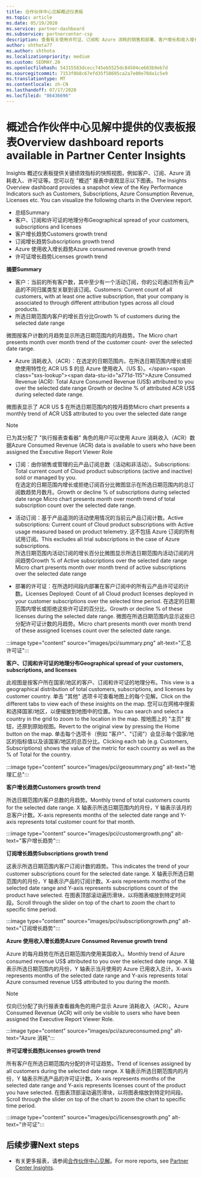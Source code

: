 ```yaml
---
title: 合作伙伴中心见解概述仪表板
ms.topic: article
ms.date: 05/19/2020
ms.service: partner-dashboard
ms.subservice: partnercenter-csp
description: 查看有关使用许可证、订阅和 Azure 消耗的销售和部署、客户增长和收入增长情况的快照。
author: shthota77
ms.author: shthota
ms.localizationpriority: medium
ms.custom: SEOMAY.20
ms.openlocfilehash: 54315583dcecc745eb5525dc84504ce603b9eb7d
ms.sourcegitcommit: 7153f0b8c67efd35f58695ca2a7e00e70da1c5e9
ms.translationtype: MT
ms.contentlocale: zh-CN
ms.lasthandoff: 07/17/2020
ms.locfileid: "86436696"
---
```

# <a name="overview-dashboard-reports-available-in-partner-center-insights"></a><span data-ttu-id="a771d-103">概述合作伙伴中心见解中提供的仪表板报表</span><span class="sxs-lookup"><span data-stu-id="a771d-103">Overview dashboard reports available in Partner Center Insights</span></span>
 
<span data-ttu-id="a771d-104">Insights 概述仪表板提供关键绩效指标的快照视图，例如客户、订阅、Azure 消耗收入、许可证等。您可以在 "概述" 报表中直观显示以下图表。</span><span class="sxs-lookup"><span data-stu-id="a771d-104">The Insights Overview dashboard provides a snapshot view of the Key Performance Indicators such as Customers, Subscriptions, Azure Consumption Revenue, Licenses etc. You can visualize the following charts in the Overview report.</span></span> 

- <span data-ttu-id="a771d-105">总结</span><span class="sxs-lookup"><span data-stu-id="a771d-105">Summary</span></span>  
- <span data-ttu-id="a771d-106">客户、订阅和许可证的地理分布</span><span class="sxs-lookup"><span data-stu-id="a771d-106">Geographical spread of your customers, subscriptions and licenses</span></span>  
- <span data-ttu-id="a771d-107">客户增长趋势</span><span class="sxs-lookup"><span data-stu-id="a771d-107">Customers growth trend</span></span> 
- <span data-ttu-id="a771d-108">订阅增长趋势</span><span class="sxs-lookup"><span data-stu-id="a771d-108">Subscriptions growth trend</span></span> 
- <span data-ttu-id="a771d-109">Azure 使用收入增长趋势</span><span class="sxs-lookup"><span data-stu-id="a771d-109">Azure consumed revenue growth trend</span></span> 
- <span data-ttu-id="a771d-110">许可证增长趋势</span><span class="sxs-lookup"><span data-stu-id="a771d-110">Licenses growth trend</span></span> 

<span data-ttu-id="a771d-111">**摘要**</span><span class="sxs-lookup"><span data-stu-id="a771d-111">**Summary**</span></span>

- <span data-ttu-id="a771d-112">客户：当前的所有客户数，其中至少有一个活动订阅，你的公司通过所有云产品的不同归属类型关联到该订阅。</span><span class="sxs-lookup"><span data-stu-id="a771d-112">Customers: Current count of all customers, with at least one active subscription, that your company is associated to through different attribution types across all cloud products.</span></span> 
- <span data-ttu-id="a771d-113">所选日期范围内客户的增长百分比</span><span class="sxs-lookup"><span data-stu-id="a771d-113">Growth % of customers during the selected date range</span></span> 

<span data-ttu-id="a771d-114">微图按客户计数的月趋势显示所选日期范围内的月趋势。</span><span class="sxs-lookup"><span data-stu-id="a771d-114">The Micro chart presents month over month trend of the customer count-  over the selected date range.</span></span> 

 
- <span data-ttu-id="a771d-115">Azure 消耗收入（ACR）：在选定的日期范围内，在所选日期范围内增长或拒绝使用特性化 ACR US $ 的总 Azure 使用收入（US $）。</span><span class="sxs-lookup"><span data-stu-id="a771d-115">Azure Consumed Revenue (ACR): Total Azure Consumed Revenue (US$) attributed to you over the selected date range Growth or decline % of attributed ACR US$ during selected date range.</span></span>

<span data-ttu-id="a771d-116">微图表显示了 ACR US $ 在所选日期范围内的按月趋势</span><span class="sxs-lookup"><span data-stu-id="a771d-116">Micro chart presents a monthly trend of ACR US$ attributed to you over the selected date range</span></span> 
>[!Note] 
><span data-ttu-id="a771d-117">已为其分配了 "执行报表查看器" 角色的用户可以使用 Azure 消耗收入（ACR）数据</span><span class="sxs-lookup"><span data-stu-id="a771d-117">Azure Consumed Revenue (ACR) data is available to users who have been assigned the Executive Report Viewer Role</span></span> 
 
- <span data-ttu-id="a771d-118">订阅：由你销售或管理的云产品订阅总数（活动和非活动）。</span><span class="sxs-lookup"><span data-stu-id="a771d-118">Subscriptions: Total current count of Cloud product subscriptions (active and inactive) sold or managed by you.</span></span>  
<span data-ttu-id="a771d-119">在选定的日期范围内增长或拒绝订阅百分比微图显示在所选日期范围内的总订阅数趋势月数月。</span><span class="sxs-lookup"><span data-stu-id="a771d-119">Growth or decline % of subscriptions during selected date range Micro chart presents month over month trend of total subscription count over the selected date range.</span></span> 
 
- <span data-ttu-id="a771d-120">活动订阅：基于产品遥测的活动使用情况的当前云产品订阅计数。</span><span class="sxs-lookup"><span data-stu-id="a771d-120">Active subscriptions: Current count of Cloud product subscriptions with Active usage measured based on product telemetry.</span></span> <span data-ttu-id="a771d-121">这不包括 Azure 订阅的所有试用订阅。</span><span class="sxs-lookup"><span data-stu-id="a771d-121">This excludes all trial subscriptions in the case of Azure subscriptions.</span></span>  
<span data-ttu-id="a771d-122">所选日期范围内活动订阅的增长百分比微图显示所选日期范围内活动订阅的月间趋势</span><span class="sxs-lookup"><span data-stu-id="a771d-122">Growth % of Active subscriptions over the selected date range Micro chart presents month over month trend of active subscriptions over the selected date range</span></span> 
 
- <span data-ttu-id="a771d-123">部署的许可证：在所选时间段内部署在客户订阅中的所有云产品许可证的计数。</span><span class="sxs-lookup"><span data-stu-id="a771d-123">Licenses Deployed: Count of all Cloud product licenses deployed in your customer subscriptions over the selected time period.</span></span> <span data-ttu-id="a771d-124">在选定的日期范围内增长或拒绝这些许可证的百分比。</span><span class="sxs-lookup"><span data-stu-id="a771d-124">Growth or decline % of these licenses during the selected date range.</span></span> <span data-ttu-id="a771d-125">微图在所选日期范围内显示这些已分配许可证计数的月趋势。</span><span class="sxs-lookup"><span data-stu-id="a771d-125">Micro chart presents month over month trend of these assigned licenses count over the selected date range.</span></span>

:::image type="content" source="images/pci/summary.png" alt-text="汇总许可证":::

<span data-ttu-id="a771d-127">**客户、订阅和许可证的地理分布**</span><span class="sxs-lookup"><span data-stu-id="a771d-127">**Geographical spread of your customers, subscriptions, and licenses**</span></span> 

<span data-ttu-id="a771d-128">此视图是按客户所在国家/地区的客户、订阅和许可证的地理分布。</span><span class="sxs-lookup"><span data-stu-id="a771d-128">This view is a geographical distribution of total customers, subscriptions, and licenses by customer country.</span></span> <span data-ttu-id="a771d-129">单击 "其他" 选项卡可查看地图上的每个见解。</span><span class="sxs-lookup"><span data-stu-id="a771d-129">Click on the different tabs to view each of these insights on the map.</span></span> <span data-ttu-id="a771d-130">您可以在网格中搜索和选择国家/地区，以便缩放到地图中的位置。</span><span class="sxs-lookup"><span data-stu-id="a771d-130">You can search and select a country in the grid to zoom to the location in the map.</span></span> <span data-ttu-id="a771d-131">按地图上的 "主页" 按钮，还原到原始视图。</span><span class="sxs-lookup"><span data-stu-id="a771d-131">Revert to the original view by pressing the Home button on the map.</span></span> <span data-ttu-id="a771d-132">单击每个选项卡（例如 "客户"、"订阅"）会显示每个国家/地区的指标值以及该国家/地区的总百分比。</span><span class="sxs-lookup"><span data-stu-id="a771d-132">Clicking each tab (e.g. Customers, Subscriptions) shows the value of the metric for each country as well as the % of Total for the country.</span></span>  

:::image type="content" source="images/pci/geosummary.png" alt-text="地理汇总":::

<span data-ttu-id="a771d-134">**客户增长趋势**</span><span class="sxs-lookup"><span data-stu-id="a771d-134">**Customers growth trend**</span></span>

<span data-ttu-id="a771d-135">所选日期范围内客户总数的月趋势。</span><span class="sxs-lookup"><span data-stu-id="a771d-135">Monthly trend of total customers counts for the selected date range.</span></span> <span data-ttu-id="a771d-136">X 轴表示所选日期范围内的月份，Y 轴表示该月的总客户计数。</span><span class="sxs-lookup"><span data-stu-id="a771d-136">X-axis represents months of the selected date range and Y-axis represents total customer count for that month.</span></span> 

:::image type="content" source="images/pci/customergrowth.png" alt-text="客户增长趋势":::

<span data-ttu-id="a771d-138">**订阅增长趋势**</span><span class="sxs-lookup"><span data-stu-id="a771d-138">**Subscriptions growth trend**</span></span>

<span data-ttu-id="a771d-139">这表示所选日期范围内客户订阅计数的趋势。</span><span class="sxs-lookup"><span data-stu-id="a771d-139">This indicates the trend of your customer subscriptions count for the selected date range.</span></span> <span data-ttu-id="a771d-140">X 轴表示所选日期范围内的月份，Y 轴表示产品的订阅计数。</span><span class="sxs-lookup"><span data-stu-id="a771d-140">X-axis represents months of the selected date range and Y-axis represents subscriptions count of the product have selected.</span></span> <span data-ttu-id="a771d-141">在图表顶部滚动遍历滑块，以将图表缩放到特定时间段。</span><span class="sxs-lookup"><span data-stu-id="a771d-141">Scroll through the slider on top of the chart to zoom the chart to specific time period.</span></span> 

:::image type="content" source="images/pci/subscriptiongrowth.png" alt-text="订阅增长趋势":::

<span data-ttu-id="a771d-143">**Azure 使用收入增长趋势**</span><span class="sxs-lookup"><span data-stu-id="a771d-143">**Azure Consumed Revenue growth trend**</span></span>

<span data-ttu-id="a771d-144">Azure 的每月趋势在所选日期范围内使用美国收入。</span><span class="sxs-lookup"><span data-stu-id="a771d-144">Monthly trend of Azure consumed revenue US$ attributed to you over the selected date range.</span></span> <span data-ttu-id="a771d-145">X 轴表示所选日期范围内的月份，Y 轴表示当月使用的 Azure 已用收入总计。</span><span class="sxs-lookup"><span data-stu-id="a771d-145">X-axis represents months of the selected date range and Y-axis represents total Azure consumed revenue US$ attributed to you during the month.</span></span>
   
>[!Note] 
><span data-ttu-id="a771d-146">仅向已分配了执行报表查看器角色的用户显示 Azure 消耗收入（ACR）。</span><span class="sxs-lookup"><span data-stu-id="a771d-146">Azure Consumed Revenue (ACR) will only be visible to users who have been assigned the Executive Report Viewer Role.</span></span> 

:::image type="content" source="images/pci/azureconsumed.png" alt-text="Azure 消耗":::

<span data-ttu-id="a771d-148">**许可证增长趋势**</span><span class="sxs-lookup"><span data-stu-id="a771d-148">**Licenses growth trend**</span></span>
 
<span data-ttu-id="a771d-149">所有客户在所选日期范围内分配的许可证趋势。</span><span class="sxs-lookup"><span data-stu-id="a771d-149">Trend of licenses assigned by all customers during the selected date range.</span></span> <span data-ttu-id="a771d-150">X 轴表示所选日期范围内的月份，Y 轴表示所选产品的许可证计数。</span><span class="sxs-lookup"><span data-stu-id="a771d-150">X-axis represents months of the selected date range and Y-axis represents licenses count of the product you have selected.</span></span> <span data-ttu-id="a771d-151">在图表顶部滚动遍历滑块，以将图表缩放到特定时间段。</span><span class="sxs-lookup"><span data-stu-id="a771d-151">Scroll through the slider on top of the chart to zoom the chart to specific time period.</span></span>  

:::image type="content" source="images/pci/licensesgrowth.png" alt-text="许可证":::

## <a name="next-steps"></a><span data-ttu-id="a771d-153">后续步骤</span><span class="sxs-lookup"><span data-stu-id="a771d-153">Next steps</span></span>

- <span data-ttu-id="a771d-154">有关更多报表，请参阅[合作伙伴中心见解](partner-center-insights.md)。</span><span class="sxs-lookup"><span data-stu-id="a771d-154">For more reports, see [Partner Center Insights](partner-center-insights.md).</span></span>
